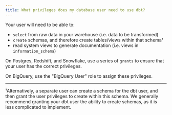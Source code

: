 ```yaml
---
title: What privileges does my database user need to use dbt?
---
```

Your user will need to be able to:
* `select` from raw data in your warehouse (i.e. data to be transformed)
* `create` schemas, and therefore create tables/views within that
schema¹
* read system views to generate documentation (i.e. views in
`information_schema`)

On Postgres, Redshift, and Snowflake, use a series of `grants` to ensure that
your user has the correct privileges.

On BigQuery, use the "BigQuery User" role to assign these privileges.

---
¹Alternatively, a separate user can create a schema for the dbt user, and then grant the user privileges to create within this schema. We generally recommend granting your dbt user the ability to create schemas, as it is less complicated to implement.